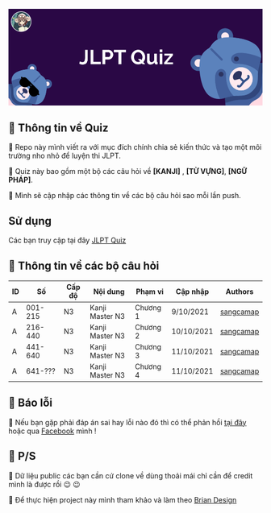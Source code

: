![Cover](/assets/images/bg.png)


## :cherry_blossom:	 Thông tin về Quiz 

:raccoon:  Repo này mình viết ra với mục đích chính chia sẻ kiến thức và tạo một môi trường nho nhỏ để luyện thi JLPT.

:raccoon:  Quiz này bao gồm một bộ các câu hỏi về **[KANJI]** , **[TỪ VỰNG]**, **[NGỮ PHÁP]**.

:raccoon:  Mình sẽ cập nhập các thông tin về các bộ câu hỏi sao mỗi lần push. 
## Sử dụng
Các bạn truy cập tại đây [JLPT Quiz](https://sangcamap.github.io/JLPT-quiz/)

## :cherry_blossom:	 Thông tin về các bộ câu hỏi
ID |Số      |Cấp độ  |Nội dung         |Phạm vi   |Cập nhập  |Authors
---|--------|--------|----------------|----------|-----------|--------
A  |001-215 |N3      |Kanji Master N3 |Chương 1  |9/10/2021  |[sangcamap](https://github.com/sangcamap)
A  |216-440 |N3      |Kanji Master N3 |Chương 2  |10/10/2021 |[sangcamap](https://github.com/sangcamap)
A  |441-640 |N3      |Kanji Master N3 |Chương 3  |11/10/2021 |[sangcamap](https://github.com/sangcamap)
A  |641-??? |N3      |Kanji Master N3 |Chương 4  |11/10/2021 |[sangcamap](https://github.com/sangcamap)

## :cherry_blossom:	 Báo lỗi
:raccoon:  Nếu bạn gặp phải đáp án sai hay lỗi nào đó thì có thể phản hồi [tại đây](https://forms.gle/PJ5ib4EdRPYoewSE7) hoặc qua [Facebook](https://www.facebook.com/sangnguyen0709/) mình ! 

## :cherry_blossom:	 P/S
:raccoon:  Dữ liệu public các bạn cần cứ clone về dùng thoải mái chỉ cần để credit mình là được rồi :wink: :wink:

:raccoon:  Để thực hiện project này mình tham khảo và làm theo [Brian Design](https://youtu.be/f4fB9Xg2JEY)  
